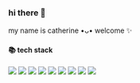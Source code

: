 ### hi there 👋
my name is catherine •ᴗ• welcome ✨

#### 📚 tech stack
<div>
  <img src="https://img.shields.io/badge/-HTML-E34F26?logo=HTML5&logoColor=white" />
  <img src="https://img.shields.io/badge/-CSS-1572B6?logo=CSS3&logoColor=white" />
  <img src="https://img.shields.io/badge/-SCSS-CC6699?logo=Sass&logoColor=white" />
  <img src="https://img.shields.io/badge/-JavaScript-F7DF1E?logo=JavaScript&logoColor=black" />
  <img src="https://img.shields.io/badge/-TypeScript-3178C6?logo=TypeScript&logoColor=white" />
  <img src="https://img.shields.io/badge/-Angular-DD0031?logo=Angular&logoColor=white" />
  <img src="https://img.shields.io/badge/-React-61DAFB?logo=React&logoColor=black" />
  <img src="https://img.shields.io/badge/-Redux-764ABC?logo=Redux&logoColor=white" />
  <img src="https://img.shields.io/badge/-Jest-C21325?logo=Jest&logoColor=white" />
</div>

<!--
**nullishcat/nullishcat** is a ✨ _special_ ✨ repository because its `README.md` (this file) appears on your GitHub profile.

Here are some ideas to get you started:

- 🔭 I’m currently working on ...
- 🌱 I’m currently learning ...
- 👯 I’m looking to collaborate on ...
- 🤔 I’m looking for help with ...
- 💬 Ask me about ...
- 📫 How to reach me: ...
- 😄 Pronouns: ...
- ⚡ Fun fact: ...
-->
